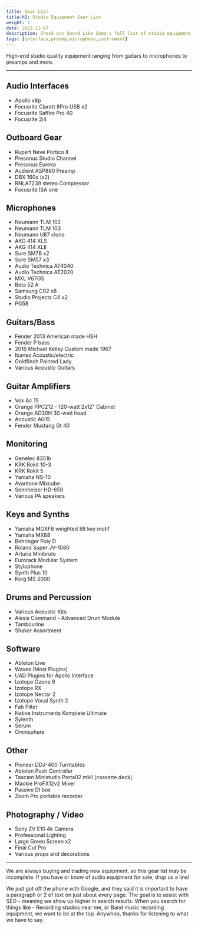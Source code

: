 ```yaml
---
title: Gear List
title-h1: Studio Equipment Gear List
weight: 7
date: 2022-11-07
description: Check out Sound Like Soma's full list of studio equipment available to use during booked studio sessions, and studio rentals.
tags: [interface,preamp,microphone,instrument]
---
```

High-end studio quality equipment ranging from guitars to microphones to preamps and more.

- - -

## Audio Interfaces
- Apollo x8p
- Focusrite Clarett 8Pro USB x2
- Focusrite Saffire Pro 40
- Focusrite 2i4

## Outboard Gear
- Rupert Neve Portico II
- Presonus Studio Channel
- Presonus Eureka
- Audient ASP880 Preamp
- DBX 160x (x2)
- RNLA7239 stereo Compressor
- Focusrite ISA one

## Microphones
- Neumann TLM 102
- Neumann TLM 103
- Neumann U87 clone
- AKG 414 XLS
- AKG 414 XLII
- Sure SM7B x2
- Sure SM57 x3
- Audio Technica  AT4040
- Audio Technica  AT2020
- MXL V67GS
- Beta 52 A
- Samsung C02 x6
- Studio Projects C4 x2
- PG58

## Guitars/Bass
- Fender 2013 American made HSH 
- Fender P bass 
- 2016 Michael Kelley Custom made 1967 
- Ibanez Acoustic/electric
- Goldfinch Painted Lady
- Various Acoustic Guitars

## Guitar Amplifiers
- Vox Ac 15
- Orange PPC212 - 120-watt 2x12" Cabinet
- Orange AD30H 30-watt head
- Acoustic AG15
- Fender Mustang Gt 40

## Monitoring
- Genelec 8351b
- KRK Rokit 10-3
- KRK Rokit 5
- Yamaha NS-10
- Avantone Mixcube
- Sennheiser HD-650
- Various PA speakers

## Keys and Synths
- Yamaha MOXF8 weighted 88 key motif
- Yamaha MX88
- Behringer Poly D
- Roland Super JV-1080
- Arturia Minibrute
- Eurorack Modular System
- Stylophone
- Synth Plus 10
- Korg MS 2000

## Drums and Percussion
- Various Acoustic Kits
- Alesis Command - Advanced Drum Module
- Tambourine
- Shaker Assortment

## Software
- Ableton Live
- Waves (Most Plugins)
- UAD Plugins for Apollo Interface
- Izotope Ozone 9
- Izotope RX
- Izotope Nectar 2
- Izotope Vocal Synth 2
- Fab Filter
- Native Instruments Komplete Ultimate
- Sylenth
- Serum
- Omnisphere

## Other
- Pioneer DDJ-400 Turntables
- Ableton Push Controller
- Tascam Ministudio Porta02 mkII (cassette deck)
- Mackie ProFX12v2 Mixer
- Passive DI box
- Zoom Pro portable recorder

## Photography / Video
- Sony ZV E10 4k Camera
- Professional Lighting
- Large Green Screen x2
- Final Cut Pro
- Various props and decorations

 - - -

We are always buying and trading new equipment, so this gear list may be incomplete. If you have or know of audio equipment for sale, drop us a line!

We just got off the phone with Google, and they said it is important to have a paragraph or 2 of text on just about every page. The goal is to assist with SEO - meaning we show up higher in search results. When you search for things like - Recording studios near me, or Band music recording equipment, we want to be at the top. Anywhoo, thanks for listening to what we have to say.

